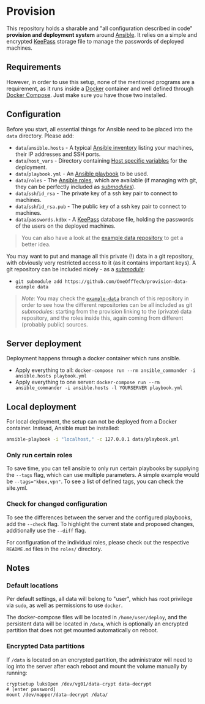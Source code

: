 # Provision

This repository holds a sharable and "all configuration described in code" **provision and deployment system** around [Ansible](https://www.ansible.com/). It relies on a simple and encrypted [KeePass](https://keepass.info) storage file to manage the passwords of deployed machines.

## Requirements

However, in order to use this setup, none of the mentioned programs are a requirement, as it runs inside a [Docker](https://www.docker.com/) container and well defined through [Docker Compose](https://docs.docker.com/compose/). Just make sure you have those two installed.

## Configuration

Before you start, all essential things for Ansible need to be placed into the `data` directory. Please add:

* `data`/`ansible.hosts` - A typical [Ansible inventory](https://docs.ansible.com/ansible/latest/user_guide/intro_inventory.html) listing your machines, their IP addresses and SSH ports.
* `data`/`host_vars` - Directory containing [Host specific variables](https://docs.ansible.com/ansible/latest/user_guide/playbooks_variables.html#variable-precedence-where-should-i-put-a-variable) for the deployment.
* `data`/`playbook.yml` - An [Ansible playbook](https://docs.ansible.com/ansible/latest/user_guide/playbooks_intro.html) to be used.
* `data`/`roles` - The [Ansible roles](https://docs.ansible.com/ansible/devel/user_guide/playbooks_reuse_roles.html), which are available (if managing with git, they can be perfectly included as _[submodules](https://git-scm.com/book/en/v2/Git-Tools-Submodules)_).
* `data`/`ssh`/`id_rsa` - The private key of a ssh key pair to connect to machines.
* `data`/`ssh`/`id_rsa.pub` - The public key of a ssh key pair to connect to machines.
* `data`/`passwords.kdbx` - A [KeePass](https://keepass.info) database file, holding the passwords of the users on the deployed machines.

> You can also have a look at the [example data repository](https://github.com/OneOffTech/provision-data-example) to get a better idea.

You may want to put and manage all this private (!) data in a git repository, with obviously very restricted access to it (as it contains important keys). A git repository can be included nicely - as a _[submodule](https://git-scm.com/book/en/v2/Git-Tools-Submodules)_:

* `git submodule add https://github.com/OneOffTech/provision-data-example data`

> _Note:_ You may check the [`example-data`](https://github.com/OneOffTech/provision/tree/example-data) branch of this repository in order to see how the different repositories can be all included as git _submodules_: starting from the provision linking to the (private) data repository, and the roles inside this, again coming from different (probably public) sources.

## Server deployment

Deployment happens through a docker container which runs ansible.

* Apply everything to all: `docker-compose run --rm ansible_commander -i ansible.hosts playbook.yml`
* Apply everything to one server: `docker-compose run --rm ansible_commander -i ansible.hosts -l YOURSERVER playbook.yml`

## Local deployment

For local deployment,  the setup can not be deployed from a Docker container. Instead, Ansible must be installed:

```bash
ansible-playbook -i "localhost," -c 127.0.0.1 data/playbook.yml
```

### Only run certain roles

To save time, you can tell ansible to only run certain playbooks by
supplying the `--tags` flag, which can use multiple parameters. A
simple example would be `--tags="kbox,vpn"`. To see a list of defined tags,
you can check the site.yml.

### Check for changed configuration

To see the differences between the server and the configured playbooks, add
the `--check` flag. To highlight the current state and proposed changes,
additionally use the `--diff` flag.

For configuration of the individual roles, please check out the respective
`README.md` files in the `roles/` directory.

## Notes

### Default locations

Per default settings, all data will belong to "user", which has root
privilege via `sudo`, as well as permissions to use `docker`.

The docker-compose files will be located in `/home/user/deploy`, and the
persistent data will be located in `/data`, which is optionally an encrypted
partition that does not get mounted automatically on reboot.

### Encrypted Data partitions

If `/data` is located on an encrypted partition, the administrator will need
to log into the server after each reboot and mount the volume manually by
running:

```debian
cryptsetup luksOpen /dev/vg01/data-crypt data-decrypt
# [enter password]
mount /dev/mapper/data-decrypt /data/
```
